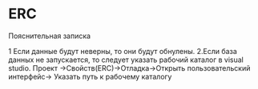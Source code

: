 # ERC
Пояснительная записка 

1 Если данные будут неверны, то они будут обнулены.
2.Если база данных не запускается, то следует указать рабочий каталог в visual studio.
        Проект ->Свойств(ERC)->Отладка->Открыть пользовательский интерфейс-> Указать путь к рабочему каталогу
